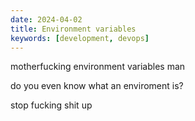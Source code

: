 ```yaml
---
date: 2024-04-02
title: Environment variables
keywords: [development, devops]
---
```

motherfucking environment variables man

do you even know what an enviroment is?

stop fucking shit up